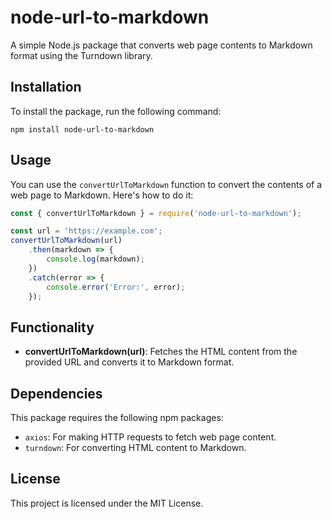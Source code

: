 # node-url-to-markdown

A simple Node.js package that converts web page contents to Markdown format using the Turndown library.

## Installation

To install the package, run the following command:

```
npm install node-url-to-markdown
```

## Usage

You can use the `convertUrlToMarkdown` function to convert the contents of a web page to Markdown. Here's how to do it:

```javascript
const { convertUrlToMarkdown } = require('node-url-to-markdown');

const url = 'https://example.com';
convertUrlToMarkdown(url)
    .then(markdown => {
        console.log(markdown);
    })
    .catch(error => {
        console.error('Error:', error);
    });
```

## Functionality

- **convertUrlToMarkdown(url)**: Fetches the HTML content from the provided URL and converts it to Markdown format.

## Dependencies

This package requires the following npm packages:

- `axios`: For making HTTP requests to fetch web page content.
- `turndown`: For converting HTML content to Markdown.

## License

This project is licensed under the MIT License.